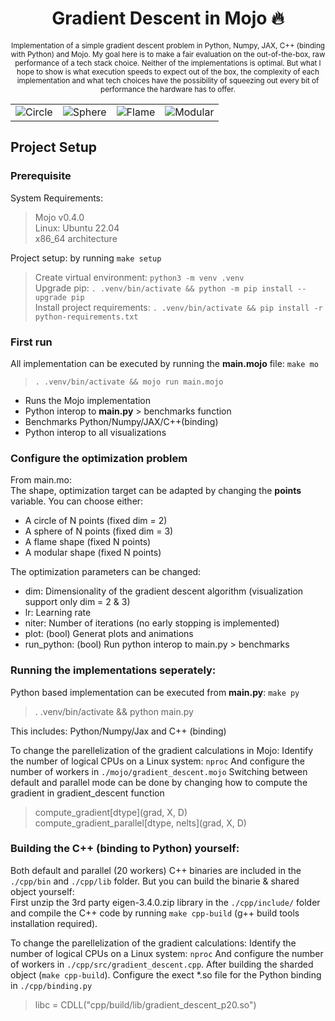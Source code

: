 <h1 align='center'><b>Gradient Descent in Mojo 🔥</b></h1>
<p align='center'><sub>
    Implementation of a simple gradient descent problem in Python, Numpy, JAX, C++ (binding with Python) and Mojo.
    My goal here is to make a fair evaluation on the out-of-the-box, raw performance of a tech stack choice. Neither of the implementations is optimal. But what I hope to show is what execution speeds to expect out of the box, the complexity of each implementation and what tech choices have the possibility of squeezing out every bit of performance the hardware has to offer.
	</sub>
</p>


<table>
<tr>
<td><img src="https://github.com/StijnWoestenborghs/gradi-mojo/blob/main/shapes/gifs/circle.gif?raw=true" alt="Circle"></td>
<td><img src="https://github.com/StijnWoestenborghs/gradi-mojo/blob/main/shapes/gifs/sphere.gif?raw=true" alt="Sphere"></td>
<td><img src="https://github.com/StijnWoestenborghs/gradi-mojo/blob/main/shapes/gifs/flame.gif?raw=true" alt="Flame"></td>
<td><img src="https://github.com/StijnWoestenborghs/gradi-mojo/blob/main/shapes/gifs/modular.gif?raw=true" alt="Modular"></td>
</tr>
</table>



## Project Setup



### Prerequisite

System Requirements:
> Mojo v0.4.0  
> Linux: Ubuntu 22.04  
> x86_64 architecture  

Project setup: by running  `make setup`  
> Create virtual environment: `python3 -m venv .venv`  
> Upgrade pip: `. .venv/bin/activate && python -m pip install --upgrade pip`  
> Install project requirements: `. .venv/bin/activate && pip install -r python-requirements.txt`  

### First run
All implementation can be executed by running the **main.mojo** file: `make mo`
> `. .venv/bin/activate && mojo run main.mojo`
- Runs the Mojo implementation
- Python interop to **main.py** > benchmarks function
- Benchmarks Python/Numpy/JAX/C++(binding)
- Python interop to all visualizations

### Configure the optimization problem
From main.mo:  
The shape, optimization target can be adapted by changing the **points** variable. You can choose either:
- A circle of N points (fixed dim = 2)
- A sphere of N points (fixed dim = 3)
- A flame shape (fixed N points)
- A modular shape (fixed N points)

The optimization parameters can be changed:
- dim: Dimensionality of the gradient descent algorithm (visualization support only dim = 2 & 3)
- lr: Learning rate
- niter: Number of iterations (no early stopping is implemented)
- plot: (bool) Generat plots and animations
- run_python: (bool) Run python interop to main.py > benchmarks

### Running the implementations seperately:
Python based implementation can be executed from **main.py**: `make py`
> . .venv/bin/activate && python main.py  

This includes: Python/Numpy/Jax and C++ (binding)

To change the parellelization of the gradient calculations in Mojo: Identify the number of logical CPUs on a Linux system: `nproc` And configure the number of workers in `./mojo/gradient_descent.mojo`
Switching between default and parallel mode can be done by changing how to compute the gradient in gradient_descent function
> compute_gradient[dtype](grad, X, D)  
> compute_gradient_parallel[dtype, nelts](grad, X, D)


### Building the C++ (binding to Python) yourself:  

Both default and parallel (20 workers) C++ binaries are included in the `./cpp/bin` and `./cpp/lib` folder. But you can build the binarie & shared object yourself:  
First unzip the 3rd party eigen-3.4.0.zip library in the `./cpp/include/` folder and compile the C++ code by running `make cpp-build` (g++ build tools installation required).

To change the parellelization of the gradient calculations: Identify the number of logical CPUs on a Linux system: `nproc` And configure the number of workers in `./cpp/src/gradient_descent.cpp`. After building the sharded object (`make cpp-build`). Configure the exect *.so file for the Python binding in `./cpp/binding.py`
> libc = CDLL("cpp/build/lib/gradient_descent_p20.so")
